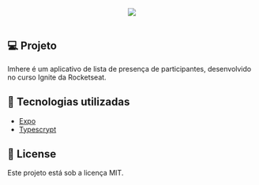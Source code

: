 <div align="center">
   <img src="./gif/imhere.gif"/>
</div>

</br>

## 💻 Projeto

Imhere é um aplicativo de lista de presença de participantes, desenvolvido no curso Ignite da Rocketseat.

## 🚀 Tecnologias utilizadas

- [Expo](https://docs.expo.dev)
- [Typescrypt](https://www.typescriptlang.org)

## 📄 License

Este projeto está sob a licença MIT.
